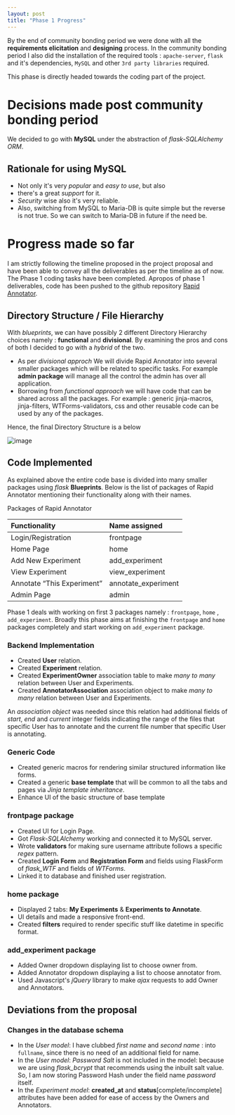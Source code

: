 ```yaml
---
layout: post
title: "Phase 1 Progress"
---
```


By the end of community bonding period we were done with all the **requirements elicitation** and **designing** process. In the community bonding period I also did the installation of the required tools : `apache-server`, `flask` and it's dependencies, `MySQL` and other `3rd party libraries` required.

This phase is directly headed towards the coding part of the project.

# [](#header-1)Decisions made post community bonding period
We decided to go with **MySQL** under the abstraction of _flask-SQLAlchemy ORM_.

## [](#header-2)Rationale for using MySQL

*   Not only it's very _popular_ and _easy to use_, but also
*   there's a great _support_ for it.
*   _Security_ wise also it's very reliable.
*   Also, switching from MySQL to Maria-DB is quite simple but the reverse is not true. So we can switch to Maria-DB in future if the need be.

# [](#header-1)Progress made so far
I am strictly following the timeline proposed in the project proposal and have been able to convey all the deliverables as per the timeline as of now. The Phase 1 coding tasks have been completed. Apropos of phase 1 deliverables, code has been pushed to the github repository [Rapid Annotator][repository-link].

## [](#header-2)Directory Structure / File Hierarchy
With _blueprints_, we can have possibly 2 different Directory Hierarchy choices namely : **functional** and **divisional**. By examining the pros and cons of both I decided to go with a _hybrid_ of the two.

*   As per _divisional approch_ We will divide Rapid Annotator into several smaller packages which will be related to specific tasks. For example **admin package** will manage all the control the admin has over all application.
*   Borrowing from _functional approach_ we will have code that can be shared across all the packages. For example : generic jinja-macros, jinja-filters, WTForms-validators, css and other reusable code can be used by any of the packages.   

Hence, the final Directory Structure is a below

![image](https://guptavaibhav18197.github.io/GSoC-Blog/assets/images/dirStructure.png)

## [](#header-2)Code Implemented
As explained above the entire code base is divided into many smaller packages using _flask_ **Blueprints**. Below is the list of packages of Rapid Annotator mentioning their functionality along with their names.

Packages of Rapid Annotator

| Functionality             | Name assigned         |
|:--------------------------|:----------------------|
| Login/Registration        | frontpage             |
| Home Page                 | home                  |
| Add New Experiment        | add_experiment        |
| View Experiment           | view_experiment       |
| Annotate “This Experiment”| annotate_experiment   |
| Admin Page                | admin                 |

Phase 1 deals with working on first 3 packages namely : `frontpage`, `home` , `add_experiment`. Broadly this phase aims at finishing the `frontpage` and `home` packages completely and start working on `add_experiment` package.

### Backend Implementation

*   Created **User** relation.
*   Created **Experiment** relation.
*   Created **ExperimentOwner** association table to make _many to many_ relation between User and Experiments.
*   Created **AnnotatorAssociation** association object to make _many to many_ relation between User and Experiments.

An _association object_ was needed since this relation had additional fields of _start_, _end_ and _current_ integer fields indicating the range of the files that specific User has to annotate and the current file number that specific User is annotating.

### Generic Code

*   Created generic macros for rendering similar structured information like forms.
*   Created a generic **base template** that will be common to all the tabs and pages via _Jinja template inheritance_.
*   Enhance UI of the basic structure of base template

### frontpage package

*   Created UI for Login Page.
*   Got _Flask-SQLAlchemy_ working and connected it to MySQL server.
*   Wrote **validators** for making sure username attribute follows a specific _regex_ pattern.
*   Created **Login Form** and **Registration Form** and fields using FlaskForm of _flask_WTF_ and fields of _WTForms_.
*   Linked it to database and finished user registration.

### home package

*   Displayed 2 tabs: **My Experiments** & **Experiments to Annotate**.
*   UI details and made a responsive front-end.
*   Created **filters** required to render specific stuff like datetime in specific format.

### add_experiment package

*   Added Owner dropdown displaying list to choose owner from.
*   Added Annotator dropdown displaying a list to choose annotator from.
*   Used Javascript's _jQuery_ library to make _ajax_ requests to add Owner and Annotators.

## Deviations from the proposal

### Changes in the database schema

*   In the _User model_: I have clubbed _first name_ and _second name_ : into `fullname`, since there is no need of an additional field for name.
*   In the _User model_: _Password Salt_ is not included in the model: because we are using _flask_bcrypt_ that recommends using the inbuilt salt value. So, I am now storing Password Hash under the field name _password_ itself.
*   In the _Experiment model_: **created_at** and **status**[complete/incomplete] attributes have been added for ease of access by the Owners and Annotators.  

[repository-link]: https://github.com/guptavaibhav18197/rapidannotator
